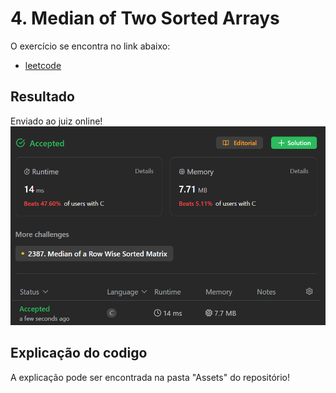# 4. Median of Two Sorted Arrays

O exercício se encontra no link abaixo:
- [leetcode](https://leetcode.com/problems/median-of-two-sorted-arrays/description/)

## Resultado

Enviado ao juiz online!
![](../Assets/Mediana/envioMediana.png)

## Explicação do codigo

A explicação pode ser encontrada na pasta "Assets" do repositório!